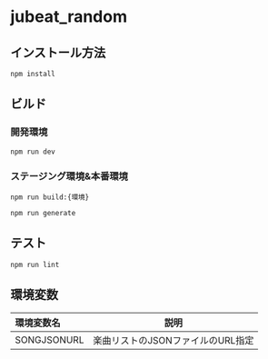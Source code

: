 # jubeat_random

## インストール方法

`npm install`

## ビルド

### 開発環境
`npm run dev`

### ステージング環境&本番環境
`npm run build:{環境}`

`npm run generate`

## テスト
`npm run lint`

## 環境変数

|環境変数名|説明|
|:--|:-:|
|SONGJSONURL|楽曲リストのJSONファイルのURL指定|


